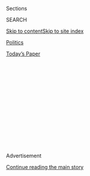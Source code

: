<div id="app">

<div>

<div>

<div>

<div class="NYTAppHideMasthead css-1q2w90k e1suatyy0">

<div class="section css-ui9rw0 e1suatyy2">

<div class="css-eph4ug er09x8g0">

<div class="css-6n7j50">

</div>

<span class="css-1dv1kvn">Sections</span>

<div class="css-10488qs">

<span class="css-1dv1kvn">SEARCH</span>

</div>

[Skip to content](#site-content)[Skip to site
index](#site-index)

</div>

<div id="masthead-section-label" class="css-1wr3we4 eaxe0e00">

[Politics](https://www.nytimes.com/section/politics)

</div>

<div class="css-10698na e1huz5gh0">

</div>

</div>

<div id="masthead-bar-one" class="section hasLinks css-15hmgas e1csuq9d3">

<div class="css-uqyvli e1csuq9d0">

</div>

<div class="css-1uqjmks e1csuq9d1">

</div>

<div class="css-9e9ivx">

[](https://myaccount.nytimes.com/auth/login?response_type=cookie&client_id=vi)

</div>

<div class="css-1bvtpon e1csuq9d2">

[Today’s
Paper](https://www.nytimes.com/section/todayspaper)

</div>

</div>

</div>

</div>

<div data-aria-hidden="false">

<div id="site-content" data-role="main">

<div>

<div class="css-1aor85t" style="opacity:0.000000001;z-index:-1;visibility:hidden">

<div class="css-1hqnpie">

<div class="css-epjblv">

<span class="css-17xtcya">[Politics](/section/politics)</span><span class="css-x15j1o">|</span><span class="css-fwqvlz">Trump
Attacks Amazon, Saying It Does Not Pay Enough
Taxes</span>

</div>

<div class="css-k008qs">

<div class="css-1iwv8en">

<span class="css-18z7m18"></span>

<div>

</div>

</div>

<span class="css-1n6z4y">https://nyti.ms/2GgqUBP</span>

<div class="css-1705lsu">

<div class="css-4xjgmj">

<div class="css-4skfbu" data-role="toolbar" data-aria-label="Social Media Share buttons, Save button, and Comments Panel with current comment count" data-testid="share-tools">

  - 
  - 
  - 
  - 
    
    <div class="css-6n7j50">
    
    </div>

  - 
  - 

</div>

</div>

</div>

</div>

</div>

</div>

<div id="NYT_TOP_BANNER_REGION" class="css-13pd83m">

</div>

<div id="top-wrapper" class="css-1sy8kpn">

<div id="top-slug" class="css-l9onyx">

Advertisement

</div>

[Continue reading the main
story](#after-top)

<div class="ad top-wrapper" style="text-align:center;height:100%;display:block;min-height:250px">

<div id="top" class="place-ad" data-position="top" data-size-key="top">

</div>

</div>

<div id="after-top">

</div>

</div>

<div id="sponsor-wrapper" class="css-1hyfx7x">

<div id="sponsor-slug" class="css-19vbshk">

Supported by

</div>

[Continue reading the main
story](#after-sponsor)

<div id="sponsor" class="ad sponsor-wrapper" style="text-align:center;height:100%;display:block">

</div>

<div id="after-sponsor">

</div>

</div>

<div class="css-1vkm6nb ehdk2mb0">

# Trump Attacks Amazon, Saying It Does Not Pay Enough Taxes

</div>

<div class="css-79elbk" data-testid="photoviewer-wrapper">

<div class="css-z3e15g" data-testid="photoviewer-wrapper-hidden">

</div>

<div class="css-1a48zt4 ehw59r15" data-testid="photoviewer-children">

![<span class="css-16f3y1r e13ogyst0" data-aria-hidden="true">Amazon and
the company’s founder, Jeff Bezos, are among President Trump’s regular
Twitter
targets.</span><span class="css-cnj6d5 e1z0qqy90" itemprop="copyrightHolder"><span class="css-1ly73wi e1tej78p0">Credit...</span><span><span>Tamir
Kalifa for The New York
Times</span></span></span>](https://static01.nyt.com/images/2018/03/30/world/30DC-Amazon/merlin_135448092_122042a7-3cc7-45d4-8004-2ea67a12cac9-articleLarge.jpg?quality=75&auto=webp&disable=upscale)

</div>

</div>

<div class="css-xt80pu e12qa4dv0">

<div class="css-18e8msd">

<div class="css-vp77d3 epjyd6m0">

<div class="css-1baulvz">

By [<span class="css-1baulvz" itemprop="name">Michael D.
Shear</span>](https://www.nytimes.com/by/michael-d-shear),
[<span class="css-1baulvz" itemprop="name">Nick
Wingfield</span>](https://www.nytimes.com/by/nick-wingfield) and
[<span class="css-1baulvz last-byline" itemprop="name">Cecilia
Kang</span>](https://www.nytimes.com/by/cecilia-kang)

</div>

</div>

  - March 29,
    2018

  - 
    
    <div class="css-4xjgmj">
    
    <div class="css-d8bdto" data-role="toolbar" data-aria-label="Social Media Share buttons, Save button, and Comments Panel with current comment count" data-testid="share-tools">
    
      - 
      - 
      - 
      - 
        
        <div class="css-6n7j50">
        
        </div>
    
      - 
      - 
    
    </div>
    
    </div>

</div>

</div>

<div class="section meteredContent css-1r7ky0e" name="articleBody" itemprop="articleBody">

<div class="css-1fanzo5 StoryBodyCompanionColumn">

<div class="css-53u6y8">

WASHINGTON — President Trump escalated his attack on Amazon on Thursday,
saying in an early-morning tweet that the online retail behemoth does
not pay enough taxes — and strongly suggesting that he may use the power
of his office to rein in the nation’s largest e-commerce business.

Mr. Trump accused Amazon, one of the country’s most recognizable and
successful brands, of putting thousands of local retailers out of
business and said the company was using the United States Postal Service
as its “Delivery Boy.”

The president has lashed out publicly against the giant company and its
chief executive, Jeff Bezos, on Twitter more than a dozen times since
2015. And privately, people close to him said, Mr. Trump repeatedly
brings up his disdain for the company, often set off by his anger at
negative stories in The Washington Post, which is owned by Mr. Bezos.

By focusing on the threat to small businesses, Mr. Trump has touched on
the unease of Amazon’s disruptive force. The company has changed
industries as varied as publishing, groceries and health care. That has
helped the company grow to be worth more than $700 billion, but it has
also made it a convenient target.

</div>

</div>

<div class="css-1fanzo5 StoryBodyCompanionColumn">

<div class="css-53u6y8">

The president has little clear authority to take action against the
company. Some Amazon critics have suggested antitrust actions against
the company, but the moves would need to come from the independent
Federal Trade Commission or the Justice Department, where officials have
promised to keep politics out of its corporate competition cases.

Lindsay Walters, a White House spokeswoman, told reporters on Thursday
that “the president has expressed his concerns with Amazon. We have no
actions at this time.”

Still, Mr. Trump’s willingness to again single out Amazon and
characterize it as a tax cheat and a job killer is a remarkable use of
the presidential bully pulpit that could have serious implications for
the company even without any formal moves by the federal government.

His comments have already spooked investors, sending Amazon stocks
tumbling Wednesday after [an article on the website
Axios](https://www.axios.com/newsletters/axios-am-53f09706-9f2f-4dd9-b8dc-480285206e3f.html?chunk=0#story0)
about his anger toward the company. The stock fell further after his
tweet on Thursday, though prices rebounded later.

The tech industry is increasingly on the defensive. Facebook is under
attack in Washington for its handling of personal data and the social
network’s role in the 2016 election. And the recent death of a
pedestrian by a self-driving car has renewed criticism of Uber.

</div>

</div>

<div class="css-1fanzo5 StoryBodyCompanionColumn">

<div class="css-53u6y8">

“The general principle that I know deeply concerns the president is that
we need to live in a world where the government sets a level playing
field between internet vendors and mom and pop stores,” Kevin Hassett,
the chair of the president’s council on economic advisers, said Thursday
on Fox Business.

Drew Herdener, an Amazon spokesman, declined to comment.

Several current and former officials said that Mr. Trump regularly
conflates Amazon with The Post. Mr. Bezos owns the paper privately,
separate from his role at Amazon.

Brad Parscale, the president’s 2020 campaign manager, on Thursday
channeled Mr. Trump’s anger about The Post in a tweet of his own,
saying: “Do not forget to mention that @amazon has probably 10x the data
on every American that @facebook does. All that data and own a political
newspaper, The @washingtonpost. Hmm…”

And far-right, conspiracy-fanning websites — some of which Mr. Trump is
known to read — have for months stoked the idea that The Post is in
cahoots with the C.I.A. because the agency contracts with Amazon to
provide cloud-based data storage. Last November, a headline at one of
those sites, Infowars, said: “BEZOS & DEEP STATE UNITE: AMAZON LAUNCHES
CLOUD SERVICE FOR CIA.”

The Post declined to comment.

One person close to Mr. Trump, who asked for anonymity to discuss
private discussions in the Oval Office, said that the president mused
about the issue of Amazon and taxes at least a half-dozen times in the
last six months. The president has repeatedly claimed that Amazon costs
the Postal Service money even though officials have explained to him
that is not the case. Amazon has said that the Postal Regulatory
Commission, which oversees the service, has consistently found that its
contracts with Amazon are profitable.

People close to Mr. Trump say the president is convinced that Amazon
unfairly benefits from tax laws. The internet giant collects sales taxes
on its own products in all 45 states that have one, but third-party
vendors who sell products on the site often do not collect sales tax, a
fact that rivals say is unfair. In addition, [some municipalities
complain](https://www.nytimes.com/2018/03/25/business/economy/amazon-tax.html)
that the company does not collect local taxes.

In April, the Supreme Court will hear arguments in an case on whether to
allow states to impose sales taxes on all internet sales. Many observers
believe the justices are poised to reverse its 1992 ruling that exempted
online retailers with no physical presence in a state.

</div>

</div>

<div class="css-1fanzo5 StoryBodyCompanionColumn">

<div class="css-53u6y8">

Mr. Trump hears the sales tax complaints frequently during visits with
his wealthy friends at his Mar-a-Lago estate in Florida, and in meetings
at the White House, several aides and associates said. One person
familiar with his thinking said that the president believes many of his
core supporters are hurt when Amazon disrupts the local businesses where
they live.

The president’s critique is shared by some of his usual adversaries in
the Democratic Party. Like many of Mr. Trump’s wealthy Republican
friends, Representative Keith Ellison, Democrat of Minnesota, has been
critical of Amazon’s growing power in the marketplace.

“The Trump administration should rein in giants like Amazon because they
have an unfair stranglehold on the competition, not because the
president has a personal feud with a company’s C.E.O.,” Mr. Ellison said
in a statement on Thursday.

There was also some irony in the criticism coming from Mr. Trump, who
has boasted about his dexterity in avoiding paying taxes. “This is the
guy who said that not paying taxes ‘makes me smart,’” said Matt Gardner,
senior fellow at the Institute on Taxation and Economic Policy, a
nonpartisan research organization.

How the president could slow Amazon, beyond take to Twitter or complain
about the company in speeches, is unclear.

If Mr. Trump were to pressure the Justice Department to pursue antitrust
enforcement action against Amazon, it would be a sharp break from
tradition, experts say, because the White House has kept a far distance
from those cases for decades.

“It would be a gross violation and abuse of our due process,” said Diana
Moss, president of the American Antitrust Institute.

</div>

</div>

<div class="css-1fanzo5 StoryBodyCompanionColumn">

<div class="css-53u6y8">

But the president has repeatedly crossed lines that his predecessors
have observed. In the investigation into Russian meddling in the 2016
election, he has pressured Justice Department officials to investigate
his Democratic rivals and to abandon the investigation of himself and
his associates.

AT\&T and Time Warner have suggested Mr. Trump played a role in the
Justice Department’s decision to block the companies’ $85.4 billion
media merger. Makan Delrahim, the head of antitrust at the Justice
Department, has said under oath in Congress that he would not allow the
White House to impact his decisions over that merger or any other cases.

Mr. Trump also surprised antitrust experts with his swift decision to
block Broadcom’s merger with Qualcomm earlier this month, after a review
by a government panel on foreign investments. The president has direct
authority to block a merger with foreign companies that pose national
security concerns.

Amazon has tried, through lobbyists and outside consultants, to meet
with administration officials and members of Congress to counter
arguments about the company’s tax collection and its relationship with
the Postal Service.

The size of company’s lobbying staff has ballooned in recent years,
according to public filings, focusing largely on drones, transportation,
taxes and cybersecurity. It has hired antitrust consultants over the
past year.

In 2015, shortly after Mr. Trump started his attacks against the
company, Mr. Bezos joked on Twitter about sending the candidate into
space on a rocket made by Blue Origin, a space exploration start-up Mr.
Bezos owns.

But when Mr. Trump became the Republican nominee and then president, Mr.
Bezos and Amazon stopped responding to his attacks, seeing little upside
in a public quarrel with him, according to two people briefed on the
decision. The people, who spoke on condition of anonymity because the
conversations were private, said that these days, Mr. Trump’s tweets
were more likely to prompt eye-rolling inside the company than any
serious effort at crisis control.

</div>

</div>

</div>

<div>

</div>

<div>

</div>

<div>

</div>

<div>

<div id="bottom-wrapper" class="css-1ede5it">

<div id="bottom-slug" class="css-l9onyx">

Advertisement

</div>

[Continue reading the main
story](#after-bottom)

<div id="bottom" class="ad bottom-wrapper" style="text-align:center;height:100%;display:block;min-height:90px">

</div>

<div id="after-bottom">

</div>

</div>

</div>

</div>

</div>

## Site Index

<div>

</div>

## Site Information Navigation

  - [© <span>2020</span> <span>The New York Times
    Company</span>](https://help.nytimes.com/hc/en-us/articles/115014792127-Copyright-notice)

<!-- end list -->

  - [NYTCo](https://www.nytco.com/)
  - [Contact
    Us](https://help.nytimes.com/hc/en-us/articles/115015385887-Contact-Us)
  - [Work with us](https://www.nytco.com/careers/)
  - [Advertise](https://nytmediakit.com/)
  - [T Brand Studio](http://www.tbrandstudio.com/)
  - [Your Ad
    Choices](https://www.nytimes.com/privacy/cookie-policy#how-do-i-manage-trackers)
  - [Privacy](https://www.nytimes.com/privacy)
  - [Terms of
    Service](https://help.nytimes.com/hc/en-us/articles/115014893428-Terms-of-service)
  - [Terms of
    Sale](https://help.nytimes.com/hc/en-us/articles/115014893968-Terms-of-sale)
  - [Site
    Map](https://spiderbites.nytimes.com)
  - [Help](https://help.nytimes.com/hc/en-us)
  - [Subscriptions](https://www.nytimes.com/subscription?campaignId=37WXW)

</div>

</div>

</div>

</div>
